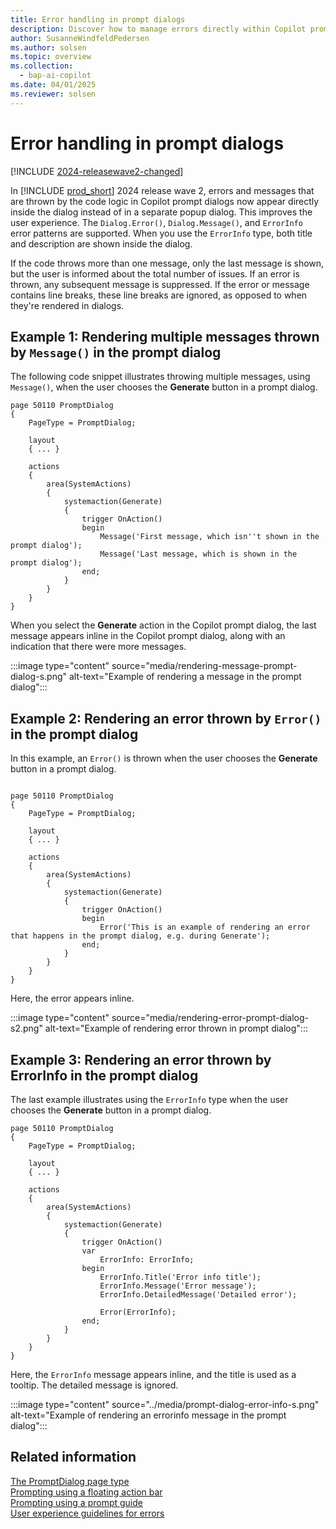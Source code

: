 ```yaml
---
title: Error handling in prompt dialogs
description: Discover how to manage errors directly within Copilot prompt dialogs in Business Central.
author: SusanneWindfeldPedersen
ms.author: solsen
ms.topic: overview
ms.collection:
  - bap-ai-copilot
ms.date: 04/01/2025
ms.reviewer: solsen
---
```


# Error handling in prompt dialogs

[!INCLUDE [2024-releasewave2-changed](../includes/2024-releasewave2-changed.md)]

In [!INCLUDE [prod_short](includes/prod_short.md)] 2024 release wave 2, errors and messages that are thrown by the code logic in Copilot prompt dialogs now appear directly inside the dialog instead of in a separate popup dialog. This improves the user experience. The `Dialog.Error()`, `Dialog.Message()`, and `ErrorInfo` error patterns are supported. When you use the `ErrorInfo` type, both title and description are shown inside the dialog.

If the code throws more than one message, only the last message is shown, but the user is informed about the total number of issues. If an error is thrown, any subsequent message is suppressed. If the error or message contains line breaks, these line breaks are ignored, as opposed to when they're rendered in dialogs.

## Example 1: Rendering multiple messages thrown by `Message()` in the prompt dialog

The following code snippet illustrates throwing multiple messages, using `Message()`, when the user chooses the **Generate** button in a prompt dialog.

```al
page 50110 PromptDialog
{
    PageType = PromptDialog;

    layout
    { ... }

    actions
    {
        area(SystemActions)
        {
            systemaction(Generate)
            {
                trigger OnAction()
                begin
                    Message('First message, which isn''t shown in the prompt dialog');
                    Message('Last message, which is shown in the prompt dialog');
                end;
            }
        }
    }
}
```

When you select the **Generate** action in the Copilot prompt dialog, the last message appears inline in the Copilot prompt dialog, along with an indication that there were more messages.

:::image type="content" source="media/rendering-message-prompt-dialog-s.png" alt-text="Example of rendering a message in the prompt dialog":::

## Example 2: Rendering an error thrown by `Error()` in the prompt dialog

In this example, an `Error()` is thrown when the user chooses the **Generate** button in a prompt dialog.

```al

page 50110 PromptDialog
{
    PageType = PromptDialog;

    layout
    { ... }

    actions
    {
        area(SystemActions)
        {
            systemaction(Generate)
            {
                trigger OnAction()
                begin
                    Error('This is an example of rendering an error that happens in the prompt dialog, e.g. during Generate');
                end;
            }
        }
    }
}
```

Here, the error appears inline.

:::image type="content" source="media/rendering-error-prompt-dialog-s2.png" alt-text="Example of rendering error thrown in prompt dialog":::

## Example 3: Rendering an error thrown by ErrorInfo in the prompt dialog

The last example illustrates using the `ErrorInfo` type when the user chooses the **Generate** button in a prompt dialog.

```al
page 50110 PromptDialog
{
    PageType = PromptDialog;

    layout
    { ... }

    actions
    {
        area(SystemActions)
        {
            systemaction(Generate)
            {
                trigger OnAction()
                var
                    ErrorInfo: ErrorInfo;
                begin
                    ErrorInfo.Title('Error info title');
                    ErrorInfo.Message('Error message');
                    ErrorInfo.DetailedMessage('Detailed error');

                    Error(ErrorInfo);
                end;
            }
        }
    }
}
```

Here, the `ErrorInfo` message appears inline, and the title is used as a tooltip. The detailed message is ignored. 

:::image type="content" source="../media/prompt-dialog-error-info-s.png" alt-text="Example of rendering an errorinfo message in the prompt dialog":::

## Related information

[The PromptDialog page type](devenv-page-type-promptdialog.md)  
[Prompting using a floating action bar](devenv-page-prompting-floating-actionbar.md)  
[Prompting using a prompt guide](devenv-page-promptguide.md)  
[User experience guidelines for errors](devenv-error-handling-guidelines.md)